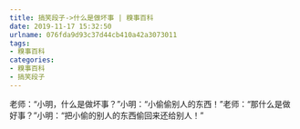 ```yaml
---
title: 搞笑段子->什么是做坏事 | 糗事百科
date: 2019-11-17 15:32:50
urlname: 076fda9d93c37d44cb410a42a3073011
tags: 
- 糗事百科
categories:
- 糗事百科
- 搞笑段子
---
```

老师：“小明，什么是做坏事？”小明：“小偷偷别人的东西！”老师：“那什么是做好事？”小明：“把小偷的别人的东西偷回来还给别人！”


